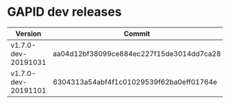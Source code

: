# GAPID dev releases

| Version | Commit |
|---------|--------|
| v1.7.0-dev-20191031 | aa04d12bf38099ce884ec227f15de3014dd7ca28 |
| v1.7.0-dev-20191101 | 6304313a54abf4f1c01029539f62ba0eff01764e |
